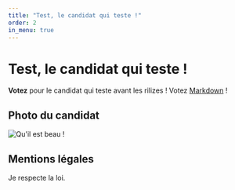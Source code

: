 ```yaml
---
title: "Test, le candidat qui teste !"
order: 2
in_menu: true
---
```

# Test, le candidat qui teste !

__Votez__ pour le candidat qui teste avant les rilizes ! Votez [Markdown](https://flus.fr/carnet/markdown.html) !

## Photo du candidat

![Qu'il est beau !](https://upload.wikimedia.org/wikipedia/commons/7/72/Cat_playing_with_a_lizard.jpg)

## Mentions légales

Je respecte la loi. 
